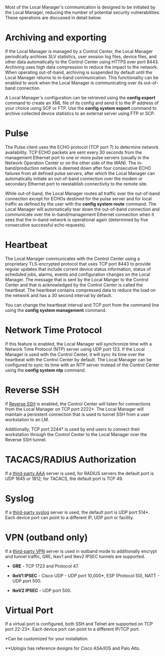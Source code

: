 <!-- 5.5.4 -->

Most of the Local Manager's communication is designed to be initiated by the Local Manager, reducing the number of potential security vulnerabilities. These operations are discussed in detail below.

# Archiving and exporting

If the Local Manager is managed by a Control Center, the Local Manager periodically archives SLV statistics, user session log files, device files, and other data automatically to the Control Center using HTTPS over port 8443. Archiving uses high data compression to reduce the impact to the network. When operating out-of-band, archiving is suspended by default until the Local Manager returns to in-band communication. This functionality can be enabled to work when the Local Manager is communicating over its out-of-band connection.

A Local Manager's configuration can be retrieved using the **config export** command to create an XML file of its config and send it to the IP address of your choice using SCP or FTP. Use the **config system export** command to archive collected device statistics to an external server using FTP or SCP.

# Pulse

The Pulse client uses the ECHO protocol (TCP port 7) to determine network availability. TCP ECHO packets are sent every 30 seconds from the management Ethernet port to one or more pulse servers (usually in the Network Operation Center or on the other side of the WAN). The in-band/production network is deemed down after four consecutive ECHO failures from all defined pulse servers, after which the Local Manager can automatically initiate an out-of-band connection over the modem or secondary Ethernet port to reestablish connectivity to the remote site.

While out-of-band, the Local Manager routes all traffic over the out-of-band connection except for ECHOs destined for the pulse server and for local traffic as defined by the user with the **config system route** command. The Local Manager will automatically tear down the out-of-band connection and communicate over the in-band/management Ethernet connection when it sees that the in-band network is operational again (determined by five consecutive successful echo requests).

# Heartbeat

The Local Manager communicates with the Control Center using a proprietary TLS-encrypted protocol that uses TCP port 8443 to provide regular updates that include current device status information, status of scheduled jobs, alarms, events and configuration changes on the Local Manager. The message that is sent by the Local Manger to the Control Center and that is acknowledged by the Control Center is called the heartbeat. The heartbeat contains compressed data to reduce the load on the network and has a 30 second interval by default.

You can change the heartbeat interval and TCP port from the command line using the **config system management** command.

# Network Time Protocol

If this feature is enabled, the Local Manager will synchronize time with a Network Time Protocol (NTP) server using UDP port 123. If the Local Manager is used with the Control Center, it will sync its time over the heartbeat with the Control Center by default. The Local Manager can be configured to sync its time with an NTP server instead of the Control Center using the **config system ntp** command.

# Reverse SSH

If [Reverse SSH](https://uplogix.com/docs/control-center-user-guide/managing-the-control-center/reverse-ssh-tunnels "Reverse SSH") is enabled, the Control Center will listen for connections from the Local Manager on TCP port 2222*. The Local Manager will maintain a persistent connection that is used to tunnel SSH from a user workstation to an LM.

Additionally, TCP port 2244* is used by end users to connect their workstation through the Control Center to the Local Manager over the Reverse SSH tunnel.

# TACACS/RADIUS Authorization

If a [third-party AAA](https://uplogix.com/docs/control-center-user-guide/accounts-and-security "Third-party AAA") server is used, for RADIUS servers the default port is UDP 1645 or 1812; for TACACS, the default port is TCP 49.

# Syslog

If a [third-party syslog](https://uplogix.com/docs/control-center-user-guide/accounts-and-security "third-party syslog") server is used, the default port is UDP port 514*.  Each device port can point to a different IP, UDP port or facility.

# VPN (outband only)

If a [third-party VPN](https://uplogix.com/docs/control-center-user-guide/accounts-and-security "third-party VPN") server is used in outband mode to additionally encrypt and tunnel traffic, GRE, Ikev1 and Ikev2 IPSEC tunnels are supported.

* **GRE** - TCP 1723 and Protocol 47. 

* **IkeV1 IPSEC** - Cisco UDP - UDP port 10,000*, ESP (Protocol 50), NATT - UDP port 500.

* **IkeV2 IPSEC** - UDP port 500.

# Virtual Port

If a virtual port is configured, both SSH and Telnet are supported on TCP port 22-23*. Each device port can point to a different IP/TCP port.

*Can be customized for your installation.

**Uplogix has reference designs for Cisco ASA/IOS and Palo Alto.
